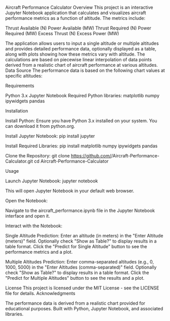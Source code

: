 Aircraft Performance Calculator
Overview
This project is an interactive Jupyter Notebook application that calculates and visualizes aircraft performance metrics as a function of altitude. The metrics include:

Thrust Available (N)
Power Available (MW)
Thrust Required (N)
Power Required (MW)
Excess Thrust (N)
Excess Power (MW)

The application allows users to input a single altitude or multiple altitudes and provides detailed performance data, optionally displayed as a table, along with plots showing how these metrics vary with altitude. The calculations are based on piecewise linear interpolation of data points derived from a realistic chart of aircraft performance at various altitudes.
Data Source
The performance data is based on the following chart values at specific altitudes:



Requirements

Python 3.x
Jupyter Notebook
Required Python libraries:
matplotlib
numpy
ipywidgets
pandas



Installation

Install Python: Ensure you have Python 3.x installed on your system. You can download it from python.org.

Install Jupyter Notebook:
pip install jupyter


Install Required Libraries:
pip install matplotlib numpy ipywidgets pandas


Clone the Repository:
git clone https://github.com/<lex4s>/Aircraft-Performance-Calculator.git
cd Aircraft-Performance-Calculator



Usage

Launch Jupyter Notebook:
jupyter notebook

This will open Jupyter Notebook in your default web browser.

Open the Notebook:

Navigate to the aircraft_performance.ipynb file in the Jupyter Notebook interface and open it.


Interact with the Notebook:

Single Altitude Prediction:
Enter an altitude (in meters) in the "Enter Altitude (meters)" field.
Optionally check "Show as Table?" to display results in a table format.
Click the "Predict for Single Altitude" button to see the performance metrics and a plot.


Multiple Altitudes Prediction:
Enter comma-separated altitudes (e.g., 0, 1000, 5000) in the "Enter Altitudes (comma-separated)" field.
Optionally check "Show as Table?" to display results in a table format.
Click the "Predict for Multiple Altitudes" button to see the results and a plot.

License
This project is licensed under the MIT License - see the LICENSE file for details.
Acknowledgments

The performance data is derived from a realistic chart provided for educational purposes.
Built with Python, Jupyter Notebook, and associated libraries.

